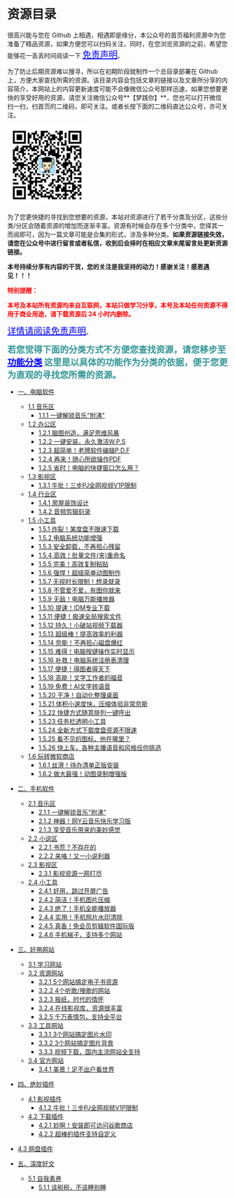 # 资源目录

很高兴能与您在 Github 上相遇，相遇即是缘分，本公众号的首页福利资源中为您准备了精品资源，如果方便您可以扫码关注，同时，在您浏览资源的之前，希望您能够花一丢丢时间阅读一下 <a href="https://warrent-b.github.io/mjn/#/introduce" target="_blank" style="color:blue;font-size:20px" >免责声明</a>。

为了防止后期资源难以搜寻，所以在初期阶段就制作一个总目录部署在 Github 上，方便大家查找所需的资源。该目录内容会包括文章的链接以及文章所分享的内容简介，本网站上的内容更新速度可能不会像微信公众号那样迅速，如果您想要更快的享受好用的资源，请您关注微信公众号**【梦践你】**，您也可以打开微信扫一扫，扫首页的二维码，即可关注。或者长按下面的二维码直达公众号，亦可关注。

<img src="_assets/clip_image002.jpg" alt="logo" style="zoom:33%;" />

为了您更快捷的寻找到您想要的资源，本站对资源进行了若干分类及分区，这些分类/分区会随着资源的增加而逐渐丰富。资源有时候会存在多个分类中，您择其一而阅即可，因为一篇文章可能是合集的形式，涉及多种分类。**如果资源链接失效，请您在公众号中进行留言或者私信，收到后会择时在相应文章末尾留言处更新资源链接。**

**本号持续分享有内容的干货，您的关注是我坚持的动力！感谢关注！感恩遇见！！！**

<font style="color:red;font-weight:bold">特别提醒：</font>

<font style="color:red;font-weight:bold">本号及本站所有资源均来自互联网，本站只做学习分享，本号及本站任何资源不得用于商业用途，请下载资源后 24 小时内删除。</font>

<a href="https://warrent-b.github.io/mjn/#/introduce" target="_blank" style="color:blue;font-size:20px" >详情请阅读免责声明</a>。

<font style="color:RGB(52,150,150);font-size:20px;font-weight:bold">若您觉得下面的分类方式不方便您查找资源，请您移步至</font>  <a href="https://warrent-b.github.io/mjn/#/docs/功能分类/功能分类.md" target="_blank" style="color:blue;font-size:20px;font-weight:bold" >功能分类</a>  <font style="color:RGB(52,150,150);font-size:20px;font-weight:bold">这里是以具体的功能作为分类的依据，便于您更为直观的寻找您所需的资源。</font>

- [一、电脑软件](docs/电脑软件/电脑软件.md)
  - [1.1 音乐区](docs/电脑软件/1.1音乐区/音乐区.md)
    - [1.1.1 一键解锁音乐"附沸"](docs/电脑软件/1.1音乐区/一键解锁音乐附沸.md)
  - [1.2 办公区](docs/电脑软件/1.2办公区/办公区.md)
    - [1.2.1 脑图创造，满足思维风暴](docs/电脑软件/1.2办公区/脑图创造满足思维风暴.md)
    - [1.2.2 一键安装，永久激活W.P.S](docs/电脑软件/1.2办公区/一键安装永久激活W.P.S.md)
    - [1.2.3 超简单！老牌软件编辑P.D.F](docs/电脑软件/1.2办公区/超简单老牌软件编辑P.D.F.md)
    - [1.2.4 再来！随心所欲操作PDF](docs/电脑软件/1.2办公区/再来随心所欲操作PDF.md)
    - [1.2.5 省时！电脑的快捷窗口怎么用？](docs/电脑软件/1.2办公区/电脑快捷窗口使用.md)
  - [1.3 影视区](docs/电脑软件/1.3影视区/影视区.md)
    - [1.3.1 牛批！三步PJ全网视频V1P限制](docs/电脑软件/1.3影视区/牛批一键解锁全网视频V1P限制.md)
  - [1.4 行业区](docs/电脑软件/1.4行业区/行业区.md)
    - [1.4.1 房屋装饰设计](docs/电脑软件/1.4行业区/Ashampoo.md)
    - [1.4.2 音频剪辑刻录](docs/电脑软件/1.4行业区/Ashampoo.md)
  - [1.5 小工具](docs/电脑软件/1.5小工具/小工具.md)
    - [1.5.1 炸裂！某度盘不限速下载](docs/电脑软件/1.5小工具/炸裂某度盘不限速下载.md)
    - [1.5.2 电脑系统功能增强](docs/电脑软件/1.5小工具/Ashampoo.md)
    - [1.5.3 安全卸载，不再担心残留](docs/电脑软件/1.5小工具/安全卸载不再担心残留.md)
    - [1.5.4 高效！批量文件(夹)重命名](docs/电脑软件/1.5小工具/批量文件重命名.md)
    - [1.5.5 完美！高效复制粘贴](docs/电脑软件/1.5小工具/完美高效复制粘贴.md)
    - [1.5.6 强悍！超级简单动图制作](docs/电脑软件/1.5小工具/强悍超级简单动图制作.md)
    - [1.5.7 无视时长限制！想录就录](docs/电脑软件/1.5小工具/无视时长限制想录就录.md)
    - [1.5.8 不管爱不爱，有图你就来](docs/电脑软件/1.5小工具/不管爱不爱有图你就来.md)
    - [1.5.9 无敌！电脑万能播放器](docs/电脑软件/1.5小工具/无敌电脑万能播放器.md)
    - [1.5.10 提速！IDM专业下载](docs/电脑软件/1.5小工具/提速IDM专业下载.md)
    - [1.5.11 便捷！极速全局搜索文件](docs/电脑软件/1.5小工具/便捷极速全局搜索文件.md)
    - [1.5.12 持久！小破站视频下载器](docs/电脑软件/1.5小工具/持久小破站视频下载器.md)
    - [1.5.13 超级棒！提高效率的利器](docs/电脑软件/1.5小工具/提高效率的利器.md)
    - [1.5.14 奈斯！不再担心磁盘爆红](docs/电脑软件/1.5小工具/不再担心磁盘爆红.md)
    - [1.5.15 难得！电脑按键操作实时显示](docs/电脑软件/1.5小工具/电脑按键操作实时显示.md)
    - [1.5.16 补救！电脑系统注册表清理](docs/电脑软件/1.5小工具/电脑系统注册表清理.md)
    - [1.5.17 便捷！得图者得天下](docs/电脑软件/1.5小工具/得图者得天下.md)
    - [1.5.18 高能！文字工作者的福音](docs/电脑软件/1.5小工具/文字工作者的福音.md)
    - [1.5.19 免费！AI文字转语音](docs/电脑软件/1.5小工具/AI文字转语音.md)
    - [1.5.20 干净！自动化整理桌面](docs/电脑软件/1.5小工具/自动化整理桌面.md)
    - [1.5.21 体积小速度快，压缩体验非常奈斯](docs/电脑软件/1.5小工具/电脑压缩软件.md)
    - [1.5.22 快捷方式随意排列一键呼出](docs/电脑软件/1.5小工具/快捷方式随意排列一键呼出.md)
    - [1.5.23 任务栏透明小工具](docs/电脑软件/1.5小工具/任务栏透明小工具.md)
    - [1.5.24 全新方式下载度盘资源不限速](docs/电脑软件/1.5小工具/全新方式下载度盘资源不限速.md)
    - [1.5.25 看不见的图标，他在哪里？](docs/电脑软件/1.5小工具/看不见的图标.md)
    - [1.5.26 快上车，各种主播语音和风格任你挑选](docs/电脑软件/1.5小工具/各种主播语音和风格任你挑选.md)
  - [1.6 玩转微软商店](docs/电脑软件/1.6玩转微软商店/玩转微软商店.md)
    - [1.6.1 丝滑！待办清单正版安装](docs/电脑软件/1.6玩转微软商店/丝滑待办清单正版安装.md)
    - [1.6.2 做大最强！动图录制增强版](docs/电脑软件/1.6玩转微软商店/动图录制增强版.md)
- [二、手机软件](docs/手机软件/手机软件.md)
  - [2.1 音乐区](docs/手机软件/2.1音乐区/音乐区.md)
    - [2.1.1 一键解锁音乐"附沸"](docs/手机软件/2.1音乐区/一键解锁音乐附沸.md)
    - [2.1.2 神器！网Y云音乐快乐学习版](docs/手机软件/2.1音乐区/网Y云音乐快乐学习版.md)
    - [2.1.3 享受音乐带来的美妙感觉](docs/手机软件/2.1音乐区/享受音乐带来的美妙感觉.md)
  - [2.2 小说区](docs/手机软件/2.2小说区/小说区.md)
    - [2.2.1 书荒？不存在的](docs/手机软件/2.2小说区/书荒不存在的.md)
    - [2.2.2 来咯！又一小说利器](docs/手机软件/2.2小说区/又一小说利器.md)
  - [2.3 影视区](docs/手机软件/2.3影视区/影视区.md)
    - [2.3.1 影视资源一网打尽](docs/手机软件/2.3影视区/影视资源一网打尽.md)
  - [2.4 小工具](docs/手机软件/2.4小工具/小工具.md)
    - [2.4.1 好用，跳过开屏广告](docs/手机软件/2.4小工具/好用跳过开屏广告.md)
    - [2.4.2 简洁！手机图片压缩](docs/手机软件/2.4小工具/简洁手机图片压缩.md)
    - [2.4.3 绝了！手机全能播放器](docs/手机软件/2.4小工具/绝了手机全能播放器.md)
    - [2.4.4 实用！手机照片水印清除](docs/手机软件/2.4小工具/实用手机照片水印清除.md)
    - [2.4.5 真香！免会员剪辑软件国际版](docs/手机软件/2.4小工具/真香免会员剪辑软件国际版.md)
    - [2.4.6 手机梯子，支持多个网站](docs/手机软件/2.4小工具/手机梯子.md)
- [三、好用网站](docs/好用网站/好用网站.md)
  - [3.1 学习网站](docs/好用网站/3.1学习网站/学习网站.md)
  - [3.2 资源网站](docs/好用网站/3.2资源网站/资源网站.md)
    - [3.2.1 5个网站搞定电子书资源](docs/好用网站/3.2资源网站/5个网站搞定电子书资源.md)
    - [3.2.2 4个听歌/搜歌的网站](docs/好用网站/3.2资源网站/4个听歌搜歌的网站.md)
    - [3.2.3 报纸，时代的情怀](docs/好用网站/3.2资源网站/报纸时代的情怀.md)
    - [3.2.4 在线影视库，资源很丰富](docs/好用网站/3.2资源网站/在线影视库资源.md)
    - [3.2.5 千万表情包，支持全平台](docs/好用网站/3.2资源网站/千万表情包支持全平台.md)
  - [3.3 工具网站](docs/好用网站/3.3工具网站/工具网站.md)
    - [3.3.1 3个网站搞定图片水印](docs/好用网站/3.3工具网站/3个网站搞定图片水印.md)
    - [3.3.2 3个网站搞定图片背景](docs/好用网站/3.3工具网站/3个网站搞定图片背景.md)
    - [3.3.3 视频下载，国内主流网站全支持](docs/好用网站/3.3工具网站/视频下载国内主流网站全支持.md)
  - [3.4 官方网站](docs/好用网站/3.4官方网站/官方网站.md)
    - [3.4.1 美景！足不出户看世界](docs/好用网站/3.4官方网站/足不出户看世界.md)
- [四、绝妙插件](docs/绝妙插件/绝妙插件.md)
  - [4.1 影视插件](docs/绝妙插件/4.1影视插件/影视插件.md)
    - [4.1.2 牛批！三步PJ全网视频V1P限制](docs/绝妙插件/4.1影视插件/牛批一键解锁全网视频V1P限制.md)
  - [4.2 下载插件](docs/绝妙插件/4.2下载插件/下载插件.md)
    - [4.2.1 妙啊！安装即可访问谷歌商店](docs/绝妙插件/4.2下载插件/妙啊安装即可访问谷歌商店.md)
    - [4.2.2 超棒的插件支持自定义](docs/绝妙插件/4.2下载插件/超棒的插件支持自定义.md)
- [4.3 网盘插件](docs/绝妙插件/4.3网盘插件/网盘插件.md)
  
- [五、深度好文](docs/深度好文/深度好文.md)
  - [5.1 自我素养](docs/深度好文/5.1自我素养/自我素养.md)
    - [5.1.1 该税税，不该睡别睡](docs/深度好文/5.1自我素养/该税税不该睡别睡.md)